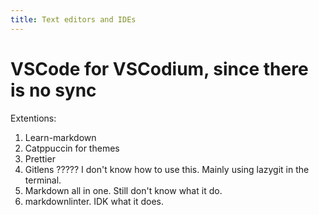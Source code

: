 ```yaml
---
title: Text editors and IDEs
---
```


# VSCode for VSCodium, since there is no sync

Extentions:

1. Learn-markdown
2. Catppuccin for themes
3. Prettier
4. Gitlens ????? I don't know how to use this. Mainly using lazygit in the terminal.
5. Markdown all in one. Still don't know what it do.
6. markdownlinter. IDK what it does.
